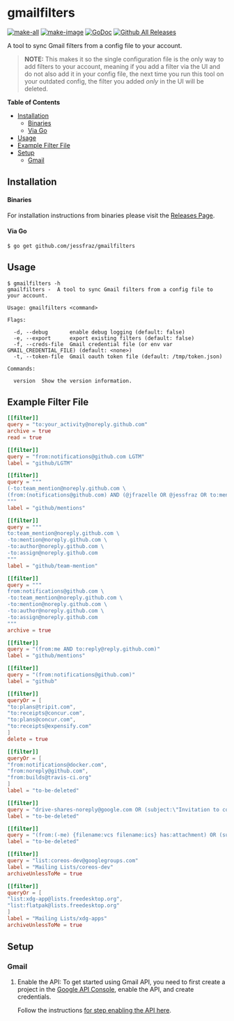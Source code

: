 # gmailfilters

[![make-all](https://github.com/jessfraz/gmailfilters/workflows/make%20all/badge.svg)](https://github.com/jessfraz/gmailfilters/actions?query=workflow%3A%22make+all%22)
[![make-image](https://github.com/jessfraz/gmailfilters/workflows/make%20image/badge.svg)](https://github.com/jessfraz/gmailfilters/actions?query=workflow%3A%22make+image%22)
[![GoDoc](https://img.shields.io/badge/godoc-reference-5272B4.svg?style=for-the-badge)](https://godoc.org/github.com/jessfraz/gmailfilters)
[![Github All Releases](https://img.shields.io/github/downloads/jessfraz/gmailfilters/total.svg?style=for-the-badge)](https://github.com/jessfraz/gmailfilters/releases)

A tool to sync Gmail filters from a config file to your account.

> **NOTE:** This makes it so the single configuration file is the only way to
   add filters to your account, meaning if you add a filter via the UI and do not
   also add it in your config file, the next time you run this tool on your
   outdated config, the filter you added _only_ in the UI will be deleted.

<!-- START doctoc generated TOC please keep comment here to allow auto update -->
<!-- DON'T EDIT THIS SECTION, INSTEAD RE-RUN doctoc TO UPDATE -->
**Table of Contents**

- [Installation](#installation)
    - [Binaries](#binaries)
    - [Via Go](#via-go)
- [Usage](#usage)
- [Example Filter File](#example-filter-file)
- [Setup](#setup)
  - [Gmail](#gmail)

<!-- END doctoc generated TOC please keep comment here to allow auto update -->


## Installation

#### Binaries

For installation instructions from binaries please visit the [Releases Page](https://github.com/jessfraz/gmailfilters/releases).

#### Via Go

```console
$ go get github.com/jessfraz/gmailfilters
```

## Usage

```console
$ gmailfilters -h
gmailfilters -  A tool to sync Gmail filters from a config file to your account.

Usage: gmailfilters <command>

Flags:

  -d, --debug       enable debug logging (default: false)
  -e, --export      export existing filters (default: false)
  -f, --creds-file  Gmail credential file (or env var GMAIL_CREDENTIAL_FILE) (default: <none>)
  -t, --token-file  Gmail oauth token file (default: /tmp/token.json)

Commands:

  version  Show the version information.
```

## Example Filter File

```toml
[[filter]]
query = "to:your_activity@noreply.github.com"
archive = true
read = true

[[filter]]
query = "from:notifications@github.com LGTM"
label = "github/LGTM"

[[filter]]
query = """
(-to:team_mention@noreply.github.com \
(from:(notifications@github.com) AND (@jfrazelle OR @jessfraz OR to:mention@noreply.github.com OR to:author@noreply.github.com OR to:assign@noreply.github.com)))
"""
label = "github/mentions"

[[filter]]
query = """
to:team_mention@noreply.github.com \
-to:mention@noreply.github.com \
-to:author@noreply.github.com \
-to:assign@noreply.github.com
"""
label = "github/team-mention"

[[filter]]
query = """
from:notifications@github.com \
-to:team_mention@noreply.github.com \
-to:mention@noreply.github.com \
-to:author@noreply.github.com \
-to:assign@noreply.github.com
"""
archive = true

[[filter]]
query = "(from:me AND to:reply@reply.github.com)"
label = "github/mentions"

[[filter]]
query = "(from:notifications@github.com)"
label = "github"

[[filter]]
queryOr = [
"to:plans@tripit.com",
"to:receipts@concur.com",
"to:plans@concur.com",
"to:receipts@expensify.com"
]
delete = true

[[filter]]
queryOr = [
"from:notifications@docker.com",
"from:noreply@github.com",
"from:builds@travis-ci.org"
]
label = "to-be-deleted"

[[filter]]
query = "drive-shares-noreply@google.com OR (subject:\"Invitation to comment\" AND from:me ) OR from:(*@docs.google.com)"
label = "to-be-deleted"

[[filter]]
query = "(from:(-me) {filename:vcs filename:ics} has:attachment) OR (subject:(\"invitation\" OR \"accepted\" OR \"tentatively accepted\" OR \"rejected\" OR \"updated\" OR \"canceled event\" OR \"declined\") when where calendar who organizer)"
label = "to-be-deleted"

[[filter]]
query = "list:coreos-dev@googlegroups.com"
label = "Mailing Lists/coreos-dev"
archiveUnlessToMe = true

[[filter]]
queryOr = [
"list:xdg-app@lists.freedesktop.org",
"list:flatpak@lists.freedesktop.org"
]
label = "Mailing Lists/xdg-apps"
archiveUnlessToMe = true
```

## Setup

### Gmail

1. Enable the API: To get started using Gmail API, you need to 
    first create a project in the 
    [Google API Console](https://console.developers.google.com),
    enable the API, and create credentials.

    Follow the instructions 
    [for step enabling the API here](https://developers.google.com/gmail/api/quickstart/go).
